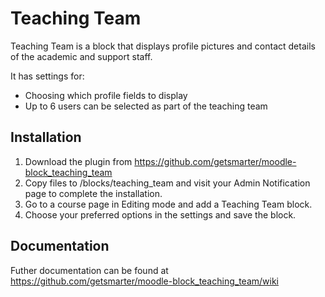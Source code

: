 # Teaching Team

Teaching Team is a block that displays profile pictures and contact details of the academic and support staff.

It has settings for:

* Choosing which profile fields to display
* Up to 6 users can be selected as part of the teaching team


## Installation

1. Download the plugin from https://github.com/getsmarter/moodle-block_teaching_team
2. Copy files to /blocks/teaching_team and visit your Admin Notification page to complete the installation.
3. Go to a course page in Editing mode and add a Teaching Team block.
4. Choose your preferred options in the settings and save the block.

## Documentation

Futher documentation can be found at https://github.com/getsmarter/moodle-block_teaching_team/wiki
